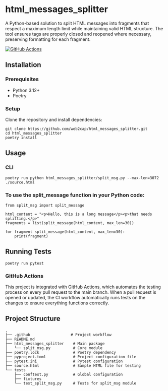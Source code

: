# html_messages_splitter
A Python-based solution to split HTML messages into fragments that respect a maximum length limit while maintaining valid HTML structure.
The tool ensures tags are properly closed and reopened where necessary, preserving formatting for each fragment.



[![GitHub Actions](https://github.com/web2cap/html_messages_splitter/actions/workflows/main_protect.yml/badge.svg)](https://github.com/web2cap/html_messages_splitter/actions/workflows/main_protect.yml)


## Installation

### Prerequisites

 - Python 3.12+
 - Poetry

### Setup

Clone the repository and install dependencies:

```
git clone https://github.com/web2cap/html_messages_splitter.git
cd html_messages_splitter
poetry install
```

## Usage

### CLI
```
poetry run python html_messages_splitter/split_msg.py --max-len=3072 ./source.html
```

### To use the split_message function in your Python code:

```
from split_msg import split_message

html_content = "<p>Hello, this is a long message</p><p>that needs splitting.</p>"
fragments = list(split_message(html_content, max_len=30))

for fragment split_message(html_content, max_len=30):
    print(fragment)
```

## Running Tests

```
poetry run pytest
```

### GitHub Actions

This project is integrated with GitHub Actions, which automates the testing process on every pull request to the main branch. When a pull request is opened or updated, the CI workflow automatically runs tests on the changes to ensure everything functions correctly.


## Project Structure

```
.
├── .github                  # Project workflow
├── README.md                 
├── html_messages_splitter    # Main package
│   └── split_msg.py          # Core module
├── poetry.lock               # Poetry dependency
├── pyproject.toml            # Project configuration file
├── pytest.ini                # Pytest configuration
├── source.html               # Sample HTML file for testing
└── tests                     
    ├── conftest.py           # Global configuration
    ├── fixtures               
    └── test_split_msg.py     # Tests for split_msg module

```

